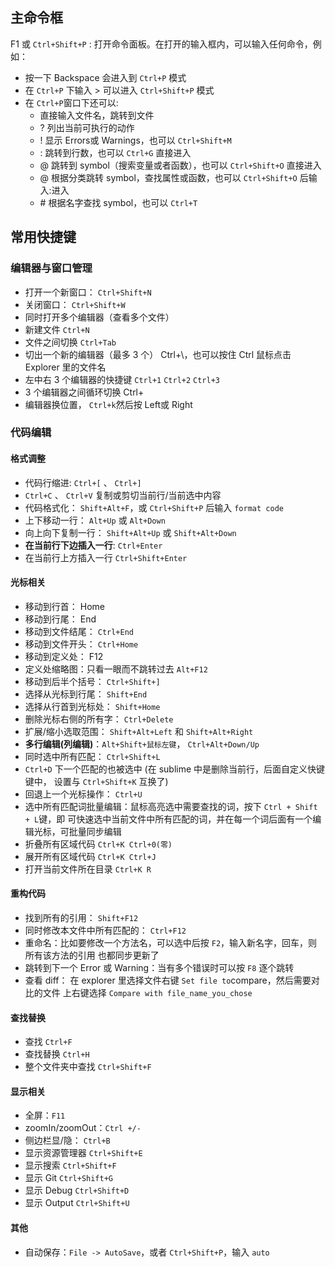## 主命令框
F1 或 `Ctrl+Shift+P` : 打开命令面板。在打开的输入框内，可以输入任何命令，例如：
- 按一下 Backspace 会进入到 `Ctrl+P` 模式
- 在 `Ctrl+P` 下输入 > 可以进入 `Ctrl+Shift+P` 模式
- 在 `Ctrl+P`窗口下还可以:
  + 直接输入文件名，跳转到文件
  + ? 列出当前可执行的动作
  + ! 显示 Errors或 Warnings，也可以 `Ctrl+Shift+M`
  + : 跳转到行数，也可以 `Ctrl+G` 直接进入
  + @ 跳转到 symbol（搜索变量或者函数），也可以 `Ctrl+Shift+O` 直接进入
  + @ 根据分类跳转 symbol，查找属性或函数，也可以 `Ctrl+Shift+O` 后输入:进入
  + \# 根据名字查找 symbol，也可以 `Ctrl+T`

## 常用快捷键

### 编辑器与窗口管理
- 打开一个新窗口： `Ctrl+Shift+N`
- 关闭窗口： `Ctrl+Shift+W`
- 同时打开多个编辑器（查看多个文件）
- 新建文件 `Ctrl+N`
- 文件之间切换 `Ctrl+Tab`
- 切出一个新的编辑器（最多 3 个） Ctrl+\，也可以按住 Ctrl 鼠标点击 Explorer 里的文件名
- 左中右 3 个编辑器的快捷键 `Ctrl+1` `Ctrl+2` `Ctrl+3`
- 3 个编辑器之间循环切换 Ctrl+
- 编辑器换位置， `Ctrl+k`然后按 Left或 Right

### 代码编辑

#### 格式调整

- 代码行缩进: `Ctrl+[` 、 `Ctrl+]`
- `Ctrl+C` 、 `Ctrl+V` 复制或剪切当前行/当前选中内容
- 代码格式化： `Shift+Alt+F`，或 `Ctrl+Shift+P` 后输入 `format code`
- 上下移动一行： `Alt+Up` 或 `Alt+Down`
- 向上向下复制一行： `Shift+Alt+Up` 或 `Shift+Alt+Down`
- **在当前行下边插入一行**: `Ctrl+Enter`
- 在当前行上方插入一行 `Ctrl+Shift+Enter`

#### 光标相关

- 移动到行首： Home
- 移动到行尾： End
- 移动到文件结尾： `Ctrl+End`
- 移动到文件开头： `Ctrl+Home`
- 移动到定义处： F12
- 定义处缩略图：只看一眼而不跳转过去 `Alt+F12`
- 移动到后半个括号： `Ctrl+Shift+]`
- 选择从光标到行尾： `Shift+End`
- 选择从行首到光标处： `Shift+Home`
- 删除光标右侧的所有字： `Ctrl+Delete`
- 扩展/缩小选取范围： `Shift+Alt+Left` 和 `Shift+Alt+Right`
- **多行编辑(列编辑)**：`Alt+Shift+鼠标左键`， `Ctrl+Alt+Down/Up`
- 同时选中所有匹配： `Ctrl+Shift+L`
- `Ctrl+D` 下一个匹配的也被选中 (在 sublime 中是删除当前行，后面自定义快键键中，
  设置与 `Ctrl+Shift+K` 互换了)
- 回退上一个光标操作： `Ctrl+U`
- 选中所有匹配词批量编辑：鼠标高亮选中需要查找的词，按下 `Ctrl + Shift + L`键，即
  可快速选中当前文件中所有匹配的词，并在每一个词后面有一个编辑光标，可批量同步编辑
- 折叠所有区域代码 `Ctrl+K Ctrl+0(零)`
- 展开所有区域代码 `Ctrl+K Ctrl+J`
- 打开当前文件所在目录 `Ctrl+K R`

#### 重构代码

- 找到所有的引用： `Shift+F12`
- 同时修改本文件中所有匹配的： `Ctrl+F12`
- 重命名：比如要修改一个方法名，可以选中后按 `F2`，输入新名字，回车，则所有该方法的引用
  也都同步更新了
- 跳转到下一个 Error 或 Warning：当有多个错误时可以按 `F8` 逐个跳转
- 查看 diff： 在 explorer 里选择文件右键 `Set file to`compare，然后需要对比的文件
  上右键选择 `Compare with file_name_you_chose`

#### 查找替换

- 查找 `Ctrl+F`
- 查找替换 `Ctrl+H`
- 整个文件夹中查找 `Ctrl+Shift+F`

#### 显示相关

- 全屏：`F11`
- zoomIn/zoomOut：`Ctrl +/-`
- 侧边栏显/隐： `Ctrl+B`
- 显示资源管理器 `Ctrl+Shift+E`
- 显示搜索 `Ctrl+Shift+F`
- 显示 Git `Ctrl+Shift+G`
- 显示 Debug `Ctrl+Shift+D`
- 显示 Output `Ctrl+Shift+U`

#### 其他
- 自动保存：`File -> AutoSave`，或者 `Ctrl+Shift+P`，输入 `auto`

